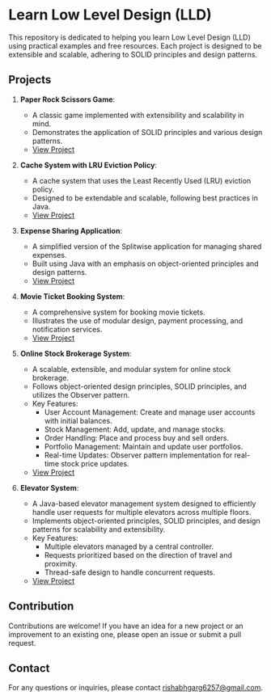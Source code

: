 # Learn Low Level Design (LLD)

This repository is dedicated to helping you learn Low Level Design (LLD) using practical examples and free resources. Each project is designed to be extensible and scalable, adhering to SOLID principles and design patterns.

## Projects

1. **Paper Rock Scissors Game**:
   - A classic game implemented with extensibility and scalability in mind.
   - Demonstrates the application of SOLID principles and various design patterns.
   - [View Project](./PaperRockScissorsGame)

2. **Cache System with LRU Eviction Policy**:
   - A cache system that uses the Least Recently Used (LRU) eviction policy.
   - Designed to be extendable and scalable, following best practices in Java.
   - [View Project](./lru-cache)

3. **Expense Sharing Application**:
   - A simplified version of the Splitwise application for managing shared expenses.
   - Built using Java with an emphasis on object-oriented principles and design patterns.
   - [View Project](./Splitwise)

4. **Movie Ticket Booking System**:
   - A comprehensive system for booking movie tickets.
   - Illustrates the use of modular design, payment processing, and notification services.
   - [View Project](./MovieTicketBookingSystem)

5. **Online Stock Brokerage System**:
   - A scalable, extensible, and modular system for online stock brokerage.
   - Follows object-oriented design principles, SOLID principles, and utilizes the Observer pattern.
   - Key Features:
      - User Account Management: Create and manage user accounts with initial balances.
      - Stock Management: Add, update, and manage stocks.
      - Order Handling: Place and process buy and sell orders.
      - Portfolio Management: Maintain and update user portfolios.
      - Real-time Updates: Observer pattern implementation for real-time stock price updates.
   - [View Project](./OnlineStockBrokerageSystem)

6. **Elevator System**:
    - A Java-based elevator management system designed to efficiently handle user requests for multiple elevators across multiple floors.
    - Implements object-oriented principles, SOLID principles, and design patterns for scalability and extensibility.
    - Key Features:
        - Multiple elevators managed by a central controller.
        - Requests prioritized based on the direction of travel and proximity.
        - Thread-safe design to handle concurrent requests.
    - [View Project](./elevator-system)

## Contribution

Contributions are welcome! If you have an idea for a new project or an improvement to an existing one, please open an issue or submit a pull request.

## Contact

For any questions or inquiries, please contact [rishabhgarg6257@gmail.com](mailto:rishabhgarg6257@gmail.com).